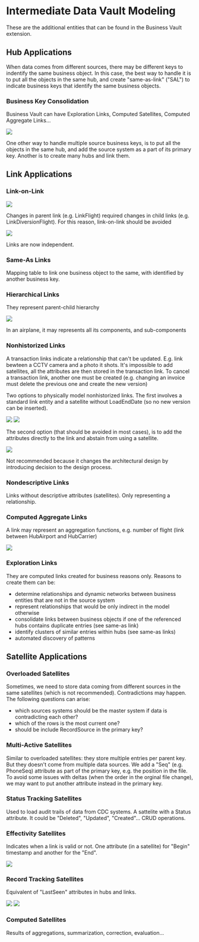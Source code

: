 # Intermediate Data Vault Modeling

These are the additional entities that can be found in the Business Vault extension. 

## Hub Applications

When data comes from different sources, there may be different keys to indentify the
same business object. In this case, the best way to handle it is to put all the objects
in the same hub, and create "same-as-link" ("SAL") to indicate business keys that identify
the same business objects.

### Business Key Consolidation

Business Vault can have Exploration Links, Computed Satellites, Computed Aggregate
Links...

![](./.figures/ch5/1.png)

One other way to handle multiple source business keys, is to put all the objects in
the same hub, and add the source system as a part of its primary key. Another is
to create many hubs and link them.

## Link Applications

### Link-on-Link

![](./.figures/ch5/2.png)

Changes in parent link (e.g. LinkFlight) required changes in child links (e.g.
LinkDiversionFlight). For this reason, link-on-link should be avoided

![](./.figures/ch5/3.png)

Links are now independent.

### Same-As Links

Mapping table to link one business object to the same, with identified by another
business key.

### Hierarchical Links

They represent parent-child hierarchy

![](./.figures/ch5/4.png)

In an airplane, it may represents all its components, and sub-components

### Nonhistorized Links

A transaction links indicate a relationship that can't be updated.
E.g. link bewteen a CCTV camera and a photo it shots. It's impossible to add satellites,
all the attributes are then stored in the transaction link. To cancel a transaction
link, another one must be created (e.g. changing an invoice must delete the previous
one and create the new version)

Two options to physically model nonhistorized links. The first involves a standard link
entity and a satellite without LoadEndDate (so no new version can be inserted). 

![](./.figures/ch5/5.png)
![](./.figures/ch5/7.png)

The second option (that should be avoided in most cases), is to add the attributes
directly to the link and abstain from using a satellite. 

![](./.figures/ch5/6.png)


Not recommended because it changes the architectural design by introducing decision
to the design process.

### Nondescriptive Links

Links without descriptive attributes (satellites). Only representing a relationship.

### Computed Aggregate Links

A link may represent an aggregation functions, e.g. number of flight (link between
HubAirport and HubCarrier)

![](./.figures/ch5/8.png)

### Exploration Links

They are computed links created for business reasons only. Reasons to create them
can be:
- determine relationships and dynamic networks between business entities that are
not in the source system
- represent relationships that would be only indirect in the model otherwise
- consolidate links between business objects if one of the referenced hubs contains
duplicate entries (see same-as link)
- identify clusters of similar entries within hubs (see same-as links)
- automated discovery of patterns

## Satellite Applications

### Overloaded Satellites

Sometimes, we need to store data coming from different sources in the same satellites
(which is not recommended). Contradictions may happen. The following questions can
arise:
- which sources systems should be the master system if data is contradicting each other?
- which of the rows is the most current one?
- should be include RecordSource in the primary key?

### Multi-Active Satellites

Similar to overloaded satellites: they store multiple entries per parent key. But they
doesn't come from multiple data sources. We add a "Seq" (e.g. PhoneSeq) attribute as
part of the primary key, e.g. the position in the file. To avoid some issues with deltas
(when the order in the orginal file change), we may want to put another attribute instead
in the primary key.

### Status Tracking Satellites

Used to load audit trails of data from CDC systems. A sattelite with a Status attribute.
It could be "Deleted", "Updated", "Created"... CRUD operations.

### Effectivity Satellites

Indicates when a link is valid or not. One attribute (in a satellite) for "Begin"
timestamp and another for the "End".

![](./.figures/ch5/9.png)

### Record Tracking Satellites

Equivalent of "LastSeen" attributes in hubs and links.

![](./.figures/ch5/10.png)
![](./.figures/ch5/11.png)

### Computed Satellites

Results of aggregations, summarization, correction, evaluation...